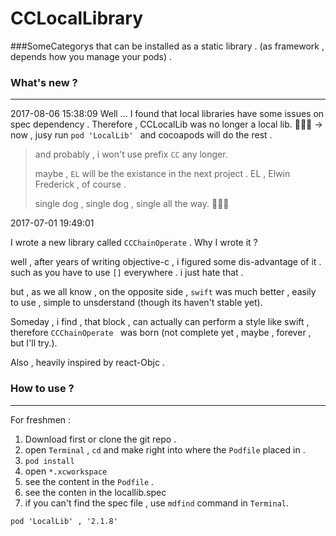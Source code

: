 # CCLocalLibrary

###SomeCategorys that can be installed as a static library . (as framework , depends how you manage your pods) .

### What's new ?
---
2017-08-06 15:38:09
Well ... I found that local libraries have some issues on spec dependency . Therefore , CCLocalLib was no longer a local lib. 
👏👏👏 -> now , jusy run `pod 'LocalLib' ` and cocoapods will do the rest .

> and probably , i won't use prefix `CC` any longer. 
> 
> maybe , `EL` will be the existance in the next project . EL , Elwin Frederick , of course .
>
>  single dog , single dog , single all the way. 🐶🐶🐶

2017-07-01 19:49:01

 I wrote a new library called `CCChainOperate` .
 Why I wrote it ?
 
 well , after years of writing objective-c , i figured some dis-advantage of it . such as you have to use `[]`  everywhere . i just hate that . 
 
 but , as we all know , on the opposite side , `swift` was much better , easily to use , simple to unsderstand (though its haven't stable yet). 
 
  Someday , i find , that block , can actually can perform a style like swift , therefore `CCChainOperate ` was born (not complete yet , maybe , forever , but I'll try.).
  
  Also , heavily inspired by react-Objc .

### How to use ?
---

For freshmen :

1. Download first or clone the git repo .
2. open `Terminal` , `cd` and make right into where the `Podfile` placed in .
3. `pod install`
4. open `*.xcworkspace`
5. see the content in the `Podfile` .
6. see the conten in the locallib.spec
7. if you can't find the spec file , use `mdfind` command in `Terminal`.	


  `pod 'LocalLib' , '2.1.8'`
